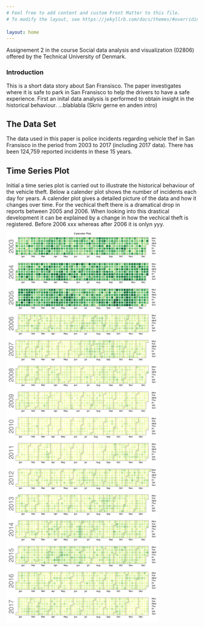 ```yaml
---
# Feel free to add content and custom Front Matter to this file.
# To modify the layout, see https://jekyllrb.com/docs/themes/#overriding-theme-defaults

layout: home
---
```


Assignement 2 in the course Social data analysis and visualization (02806) offered by the Technical University of Denmark.

### Introduction 

This is a short data story about San Fransisco. The paper investigates where it is safe to park in San Fransisco to help the drivers to have a safe experience. First an inital data analysis is performed to obtain insight in the historical behaviour. ...blablabla (Skriv gerne en anden intro) 



## The Data Set

The data used in this paper is police incidents regarding vehicle thef in San Fransisco in the period from 2003 to 2017 (including 2017 data). There has been 124,759 reported incidents in these 15 years. 


## Time Series Plot

Initial a time series plot is carried out to illustrate the historical behaviour of the vehicle theft. Below a calender plot shows the number of incidents each day for years. A calender plot gives a detailed picture of the data and how it changes over time. For the vechical theft there is a dramatical drop in reports between 2005 and 2006. When looking into this drastical development it can be explained by a change in how the vechical theft is registered. Before 2006 xxx whereas after 2006 it is onlyn yyy.   

 ![calplot](calplot.png)



